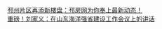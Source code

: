   
[邳州片区再添新楼盘：邳房网为你奉上最新动态！](http://www.dianyue.me/archives/717/wp9er41melo67fdw/)  
[重磅！刘家义：在山东海洋强省建设工作会议上的讲话](http://www.dianyue.me/archives/222/4b7zpd2b3eqk0rov/)